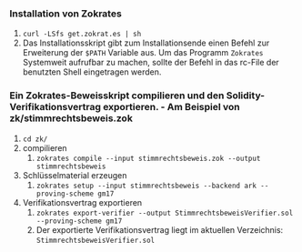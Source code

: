 ### Installation von Zokrates
1. `curl -LSfs get.zokrat.es | sh`
2. Das Installationsskript gibt zum Installationsende einen Befehl zur Erweiterung der `$PATH` Variable aus. Um das Programm `Zokrates` Systemweit aufrufbar zu machen, sollte der Befehl in das rc-File der benutzten Shell eingetragen werden.

### Ein Zokrates-Beweisskript compilieren und den Solidity-Verifikationsvertrag exportieren. - Am Beispiel von zk/stimmrechtsbeweis.zok
1. `cd zk/`
2. compilieren
    1. `zokrates compile --input stimmrechtsbeweis.zok --output stimmrechtsbeweis`
3. Schlüsselmaterial erzeugen
    1. `zokrates setup --input stimmrechtsbeweis --backend ark --proving-scheme gm17`
4. Verifikationsvertrag exportieren
    1. `zokrates export-verifier --output StimmrechtsbeweisVerifier.sol --proving-scheme gm17`
    2. Der exportierte Verifikationsvertrag liegt im aktuellen Verzeichnis: `StimmrechtsbeweisVerifier.sol`
